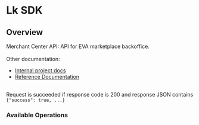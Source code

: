 # Lk SDK

## Overview

Merchant Center API: API for EVA marketplace backoffice. <br><br> Other documentation: <br><ul><li><a href="https://eva-product.atlassian.net/wiki/spaces/EVA/pages/107020299/Marketplace">Internal project docs</a></li><li><a href="/redoc">Reference Documentation</a></li></ul><br>Request is succeeded if response code is 200 and response JSON contains `{"success": true, ...}`

### Available Operations

